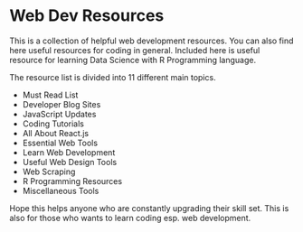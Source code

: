 # Web Dev Resources
This is a collection of helpful web development resources.
You can also find here useful resources for coding in general.
Included here is useful resource for learning Data Science with R Programming language.

The resource list is divided into 11 different main topics.

 - Must Read List
 - Developer Blog Sites
 - JavaScript Updates
 - Coding Tutorials
 - All About React.js
 - Essential Web Tools
 - Learn Web Development
 - Useful Web Design Tools
 - Web Scraping
 - R Programming Resources
 - Miscellaneous Tools

Hope this helps anyone who are constantly upgrading their skill set.
This is also for those who wants to learn coding esp. web development.
